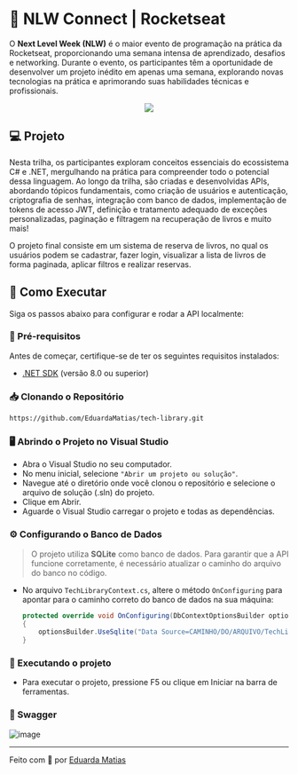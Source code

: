 # 💜 NLW Connect | Rocketseat

O **Next Level Week (NLW)** é o maior evento de programação na prática da Rocketseat, proporcionando uma semana intensa de aprendizado, desafios e networking. Durante o evento, os participantes têm a oportunidade de desenvolver um projeto inédito em apenas uma semana, explorando novas tecnologias na prática e aprimorando suas habilidades técnicas e profissionais.

<p align="center">
  <img src="https://img.shields.io/badge/Trilha%20Escolhida-C%23-7B61FF?style=for-the-badge&logo=c-sharp&logoColor=white">
</p>

## 💻 Projeto

Nesta trilha, os participantes exploram conceitos essenciais do ecossistema C# e .NET, mergulhando na prática para compreender todo o potencial dessa linguagem. Ao longo da trilha, são criadas e desenvolvidas APIs, abordando tópicos fundamentais, como criação de usuários e autenticação, criptografia de senhas, integração com banco de dados, implementação de tokens de acesso JWT, definição e tratamento adequado de exceções personalizadas, paginação e filtragem na recuperação de livros e muito mais!

O projeto final consiste em um sistema de reserva de livros, no qual os usuários podem se cadastrar, fazer login, visualizar a lista de livros de forma paginada, aplicar filtros e realizar reservas.

## 🚀 Como Executar

Siga os passos abaixo para configurar e rodar a API localmente:

### 📌 Pré-requisitos
Antes de começar, certifique-se de ter os seguintes requisitos instalados:
- [.NET SDK](https://dotnet.microsoft.com/en-us/download) (versão 8.0 ou superior)

### 📥 Clonando o Repositório
```bash
https://github.com/EduardaMatias/tech-library.git
```

### 🖥️ Abrindo o Projeto no Visual Studio
- Abra o Visual Studio no seu computador. <br>
-  No menu inicial, selecione `"Abrir um projeto ou solução"`. <br>
-  Navegue até o diretório onde você clonou o repositório e selecione o arquivo de solução (.sln) do projeto. <br>
-  Clique em Abrir. <br>
-  Aguarde o Visual Studio carregar o projeto e todas as dependências. <br>

### ⚙️ Configurando o Banco de Dados
> O projeto utiliza **SQLite** como banco de dados. Para garantir que a API funcione corretamente, é necessário atualizar o caminho do arquivo do banco no código. <br>
- No arquivo `TechLibraryContext.cs`, altere o método `OnConfiguring` para apontar para o caminho correto do banco de dados na sua máquina: <br>
   ```csharp
   protected override void OnConfiguring(DbContextOptionsBuilder optionsBuilder)
   {
       optionsBuilder.UseSqlite("Data Source=CAMINHO/DO/ARQUIVO/TechLibraryDb.db");
   }
   ```

### 🎉 Executando o projeto
- Para executar o projeto, pressione F5 ou clique em Iniciar na barra de ferramentas.

### 🧩 Swagger

![image](https://github.com/user-attachments/assets/210c7172-253c-4865-aa6f-547428f789dc)

---

Feito com 💜 por <a href="https://linkedin.com/in/eduarda-matias">Eduarda Matias</a>
